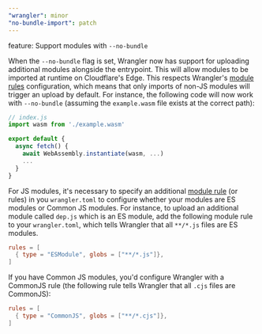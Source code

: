 ```yaml
---
"wrangler": minor
"no-bundle-import": patch
---
```


feature: Support modules with `--no-bundle`

When the `--no-bundle` flag is set, Wrangler now has support for uploading additional modules alongside the entrypoint. This will allow modules to be imported at runtime on Cloudflare's Edge. This respects Wrangler's [module rules](https://developers.cloudflare.com/workers/wrangler/configuration/#bundling) configuration, which means that only imports of non-JS modules will trigger an upload by default. For instance, the following code will now work with `--no-bundle` (assuming the `example.wasm` file exists at the correct path):

```js
// index.js
import wasm from './example.wasm'

export default {
  async fetch() {
    await WebAssembly.instantiate(wasm, ...)
    ...
  }
}
```

For JS modules, it's necessary to specify an additional [module rule](https://developers.cloudflare.com/workers/wrangler/configuration/#bundling) (or rules) in you `wrangler.toml` to configure whether your modules are ES modules or Common JS modules. For instance, to upload an additional module called `dep.js` which is an ES module, add the following module rule to your `wrangler.toml`, which tells Wrangler that all `**/*.js` files are ES modules.

```toml
rules = [
  { type = "ESModule", globs = ["**/*.js"]},
]
```

If you have Common JS modules, you'd configure Wrangler with a CommonJS rule (the following rule tells Wrangler that all `.cjs` files are CommonJS):

```toml
rules = [
  { type = "CommonJS", globs = ["**/*.cjs"]},
]
```
